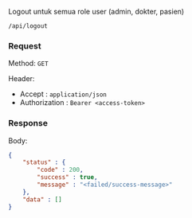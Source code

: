 Logout untuk semua role user (admin, dokter, pasien)

```
/api/logout
```

### Request

Method: ``GET``

Header:
- Accept : ``application/json``
- Authorization : ``Bearer <access-token>``

### Response

Body: 
```json
{
	"status" : {
		"code" : 200,
		"success" : true,
		"message" : "<failed/success-message>"
	},
	"data" : []
}
```

